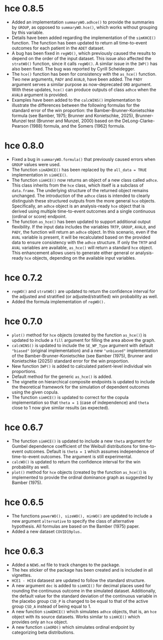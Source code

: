 # hce 0.8.5

* Added an implementation `summaryWO.adhce()` to provide the summaries by `GROUP`, as opposed to `summaryWO.hce()`, which works without grouping by this variable.
* Details have been added regarding the implementation of the `simKHCE()` function. The function has been updated to return all time-to-event outcomes for each patient in the `ADET` dataset.
* A bug has been fixed in `regWO()`, which previously caused the results to depend on the order of the input dataset. This issue also affected the `stratWO()` function, since it calls `regWO()`. A similar issue in the `IWP()` has also been fixed. The bug was reported by Cyrill Scheidegger. 
* The `hce()` function has been for consistency with the `as_hce()` function. Two new arguments, `PADY` and `AVAL0`, have been added. The `PADY` argument serves a similar purpose as now-deprecated `ORD` argument. With these updates, `hce()` can produce outputs of class `adhce` when the `AVAL0` argument is provided.
* Examples have been added to the `calcWINS()` implementation to illustrate the differences between the following formulas for the standard error of the win proportion:
the Bamber-Brunner-Konietschke formula (see Bamber, 1975; Brunner and Konietschke, 2025), Brunner-Munzel test (Brunner and Munzel, 2000) based on the DeLong-Clarke-Pearson (1988) formula, and the Somers (1962) formula.

# hce 0.8.0

* Fixed a bug in `summaryWO.formula()` that previously caused errors when `GROUP` values were used.
* The function `simADHCE()` has been replaced by the `all_data = TRUE` implementation in `simHCE()`.
* The function `simHCE()` now returns an object of a new class called `adhce`. This class inherits from the `hce` class, which itself is a subclass of `data.frame`. The underlying structure of the returned object remains unchanged. The introduction of the `adhce` class is intended to clearly distinguish these structured outputs from the more general `hce` objects. Specifically, an `adhce` object is an analysis-ready `hce` object that is derived using multiple time-to-event outcomes and a single continuous (ordinal or score) endpoint.
* The function `as_hce()` has been updated to support additional output flexibility. If the input data includes the variables `TRTP`, `GROUP`, `AVAL0`, and `PADY`, the function will return an `adhce` object. In this scenario, even if the `AVAL` variable is present, it will be recalculated based on the provided data to ensure consistency with the `adhce` structure. If only the `TRTP` and `AVAL` variables are available, `as_hce()` will return a standard `hce` object. This enhancement allows users to generate either general or analysis-ready `hce` objects, depending on the available input variables.

# hce 0.7.2

* `regWO()` and `stratWO()` are updated to return the confidence interval for the adjusted and stratified (or adjusted/stratified) win probability as well.
* Added the formula implementation of `regWO().`

# hce 0.7.0

* `plot()` method for `hce` objects (created by the function `as_hce()`) is updated to include a `fill` argument for filling the area above the graph.
* `calcWINS()` is updated to include the `SE_WP_Type` argument with default `"biased"` (original implementation) and a new `"unbiased"` implementation of the Bamber-Brunner-Konietschke (see Bamber (1975), Brunner and Konietschke (2025)) standard error for the win proportion.
* New function `IWP()` is added to calculated patient-level individual win proportions.
* Default method for the generic `as_hce()` is added.
* The vignette on hierarchical composite endpoints is updated to include the theoretical framework for the simulation of dependent outcomes using the given copula.
*  The function `simHCE()` is updated to correct for the copula implementation so that `theta = 1` (case of independence) and `theta` close to 1 now give similar results (as expected).

# hce 0.6.7

* The function `simHCE()` is updated to include a new `theta` argument for Gumbel dependence coefficient of the Weibull distributions for time-to-event outcomes. Default is `theta = 1` which assumes independence of time-to-event outcomes. The argument is still experimental.
* `calcWO()` is updated to return the confidence interval for the win probability as well.
* `plot()` method for `hce` objects (created by the function `as_hce()`) is implemented to provide the ordinal dominance graph as suggested by Bamber (1975).

# hce 0.6.5

* The functions `powerWO(), sizeWO(), minWO()` are updated to include a new argument `alternative` to specify the class of alternative hypothesis. All formulas are based on the Bamber (1975) paper.
* Added a new dataset `COVID19plus.` 

# hce 0.6.3

* Added a `NEWS.md` file to track changes to the package.
* The hex sticker of the package has been created and is included in all vignettes.
* `HCE1 - HCE4` datasest are updated to follow the standard structure.
* A new argument `dec` is added to `simHCE()` for decimal places used for rounding the continuous outcome in the simulated dataset. Additionally, the default value for the standard deviation of the continuous variable in the placebo group `CSD_P` is changed to be equal to that of the active group `CSD_A` instead of being equal to 1.
* A new function `simADHCE()` which simulates `adhce` objects, that is, an `hce` object with its source datasets. Works similar to `simHCE()` which provides only an `hce` object.
* A new function `simORD()` which simulates ordinal endpoint by categorizing beta distributions.